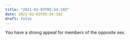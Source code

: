 ```yaml
---
title: "2021-02-03T05:54:19Z"
date: 2021-02-03T05:54:19Z
draft: false
---
```


You have a strong appeal for members of the opposite sex.
